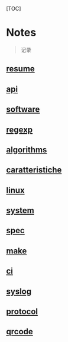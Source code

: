 [TOC]

# Notes

> 记录

## [resume](./index/resume.md)
## [api](./index/api.md)
## [software](./index/software.md)
## [regexp](./index/regexp.md)
## [algorithms](./index/algorithms.md)
## [caratteristiche](./caratteristiche/index.md)
## [linux](./index/linux.md)
## [system](./index/system.md)
## [spec](./index/sepc.md)
## [make](./index/make.md)
## [ci](./index/ci.md)
## [syslog](./index/syslog.md)
## [protocol](./index/protocol.md)
## [qrcode](./index/qrcode.md)

